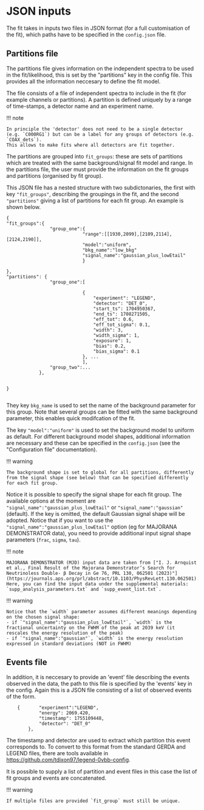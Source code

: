 # JSON inputs
The fit takes in inputs two files in JSON format (for a full customisation of the fit), which paths have to be specified in the `config.json` file.


## Partitions file
The partitions file gives information on the independent spectra to be used in the fit/likelihood, this is set by the "partitions" key in the config file. 
This provides all the information neccesary to define the fit model.

The file consists of a file of independent spectra to include in the fit (for example channels or partitions). 
A partition is defined uniquely by a range of time-stamps, a detector name and an experiment name. 

!!! note

    In principle the 'detector' does not need to be a single detector (e.g. `C000RG1`) but can be a label for any groups of detectors (e.g. `COAX_dets`). 
    This allows to make fits where all detectors are fit together.

The partitions are grouped into `fit_groups`: these are sets of partitions which are treated with the same background/signal fit model and range.
In the partitions file, the user must provide the information on the fit groups and partitions (organised by fit group). 

This JSON file has a nested structure with two subdictonaries, the first with key `"fit_groups"`, describing the groupings in the fit, and the second `"partitions"` giving a list of partitions for each fit group.
An example is shown below.
```
{
"fit_groups":{
                "group_one":{
                            "range":[[1930,2099],[2109,2114],[2124,2190]],
                            "model":"uniform",
                            "bkg_name":"low_bkg"
                            "signal_name":"gaussian_plus_lowEtail"
                            }

},
"partitions": {
                "group_one":[

                            {  
                                "experiment": "LEGEND",
                                "detector": "DET_0",
                                "start_ts": 1704950367,
                                "end_ts": 1708271505,
                                "eff_tot": 0.6,
                                "eff_tot_sigma": 0.1,
                                "width": 3,
                                "width_sigma": 1,
                                "exposure": 1,
                                "bias": 0.2,
                                "bias_sigma": 0.1
                            }, ...
                            ],
                "group_two":...
            },


}
            
```
They key `bkg_name` is used to set the name of the background parameter for this group.
Note that several groups can be fitted with the same background parameter, this enables quick modifcation of the fit.

The key `"model":"uniform"` is used to set the background model to uniform as default.
For different background model shapes, additional information are necessary and these can be specified in the `config.json` (see the "Configuration file" documentation).

!!! warning

    The background shape is set to global for all partitions, differently from the signal shape (see below) that can be specified differently for each fit group.

Notice it is possible to specify the signal shape for each fit group. 
The available options at the moment are `"signal_name":"gaussian_plus_lowEtail"` or `"signal_name":"gaussian"` (default).
If the key is omitted, the default Gaussian signal shape will be adopted.
Notice that if you want to use the `"signal_name":"gaussian_plus_lowEtail"` option (eg for MAJORANA DEMONSTRATOR data), you need to provide additional input signal shape parameters (`frac`, `sigma`, `tau`). 

!!! note

    MAJORANA DEMONSTRATOR (MJD) input data are taken from ["I. J. Arnquist et al., Final Result of the Majorana Demonstrator’s Search for Neutrinoless Double- β Decay in Ge 76, PRL 130, 062501 (2023)"](https://journals.aps.org/prl/abstract/10.1103/PhysRevLett.130.062501). 
    Here, you can find the input data under the supplemental materials: `supp_analysis_parameters.txt` and `supp_event_list.txt`.



!!! warning

    Notice that the `width` parameter assumes different meanings depending on the chosen signal shape:
    - if `"signal_name":"gaussian_plus_lowEtail"`, `width` is the fractional uncertainty on the FWHM of the peak at 2039 keV (it rescales the energy resolution of the peak)
    - if `"signal_name":"gaussian"`, `width` is the energy resolution expressed in standard deviations (NOT in FWHM)


## Events file
In addition, it is neccesary to provide an 'event' file describing the events observed in the data, the path to this file is specified by the 'events' key in the config. Again this is a JSON file consisting of a list of observed events of the form.
 
```
    {       "experiment":"LEGEND",
            "energy": 2069.420,
            "timestamp": 1755109448,
            "detector": "DET_0"
        },
```
The timestamp and detector are used to extract which partition this event corresponds to.
To convert to this format from the standard GERDA and LEGEND files, there are tools available in https://github.com/tdixon97/legend-0vbb-config.

It is possible to supply a list of partition and event files in this case the list of fit groups and events are concatenated.

!!! warning

    If multiple files are provided `fit_group` must still be unique.
    